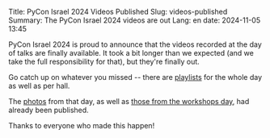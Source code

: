 Title: PyCon Israel 2024 Videos Published
Slug: videos-published
Summary: The PyCon Israel 2024 videos are out
Lang: en
date: 2024-11-05 13:45

PyCon Israel 2024 is proud to announce that the videos recorded at the
day of talks are finally available. It took a bit longer than we
expected (and we take the full responsibility for that), but they're
finally out.

Go catch up on whatever you missed -- there are
[playlists](https://www.youtube.com/@PyConIsrael/playlists) for the
whole day as well as per hall.

The [photos](https://photos.app.goo.gl/VenoW9pJSqWaXGvv9) from that
day, as well as [those from the workshops
day](https://photos.app.goo.gl/xBMKNEnpUe4tfK7K8), had already been
published.

Thanks to everyone who made this happen!
